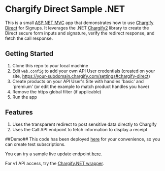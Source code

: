 Chargify Direct Sample .NET
==========================

This is a small [ASP.NET MVC](http://www.asp.net/mvc) app that demonstrates how to use [Chargify Direct](http://docs.chargify.com/chargify-direct-introduction) for
Signups. It leverages the .NET [Chargify2](https://github.com/kfrancis/Chargify2) library to create the Direct secure form inputs and signature, verify the redirect 
response, and fetch the call response.

Getting Started
---------------

1. Clone this repo to your local machine
2. Edit `web.config` to add your own API User credentials (created on your site, https://your-subdomain.chargify.com/settings#chargify-direct)
3. Create products on your API User's Site with handles 'basic' and 'premium' (or edit the example to match product handles you have)
4. Remove the https global filter (if applicable)
5. Run the app

Features
---------------

1. Uses the transparent redirect to post sensitive data directly to Chargify
2. Uses the Call API endpoint to fetch information to display a receipt

##Demo##
This code has been deployed [here](https://chargify-direct-sample.azurewebsites.net) for your convenience, so you can create test subscriptions.

You can try a sample live update endpoint [here](https://chargify-direct-sample.azurewebsites.net/Home/Update/17723461).

For v1 API access, try the [Chargify.NET wrapper](http://chargify.codeplex.com).
